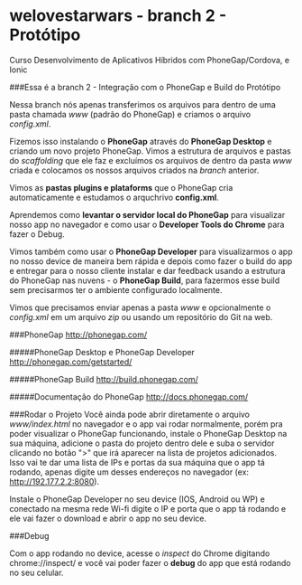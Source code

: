 # welovestarwars - branch 2 - Protótipo
Curso Desenvolvimento de Aplicativos Híbridos com PhoneGap/Cordova, e Ionic

###Essa é a branch 2 - Integração com o PhoneGap e Build do Protótipo

Nessa branch nós apenas transferimos os arquivos para dentro de uma pasta chamada _www_ (padrão do PhoneGap) e criamos o arquivo _config.xml_.

Fizemos isso instalando o **PhoneGap** através do **PhoneGap Desktop** e criando um novo projeto PhoneGap. Vimos a estrutura de arquivos e pastas do _scaffolding_ que ele faz e excluímos os arquivos de dentro da pasta _www_ criada e colocamos os nossos arquivos criados na _branch_ anterior.

Vimos as **pastas plugins e plataforms** que o PhoneGap cria automaticamente e estudamos o arquchrivo **config.xml**.

Aprendemos como **levantar o servidor local do PhoneGap** para visualizar nosso app no navegador e como usar o **Developer Tools do Chrome** para fazer o Debug.

Vimos também como usar o **PhoneGap Developer** para visualizarmos o app no nosso device de maneira bem rápida e depois como fazer o build do app e entregar para o nosso cliente instalar e dar feedback usando a estrutura do PhoneGap nas nuvens - o **PhoneGap Build**, para fazermos esse build sem precisarmos ter o ambiente configurado localmente.

Vimos que precisamos enviar apenas a pasta _www_ e opcionalmente o _config.xml_ em um arquivo _zip_ ou usando um repositório do Git na web.

###PhoneGap
http://phonegap.com/

#####PhoneGap Desktop e PhoneGap Developer
http://phonegap.com/getstarted/

#####PhoneGap Build
http://build.phonegap.com/

#####Documentação do PhoneGap
http://docs.phonegap.com/

###Rodar o Projeto
Você ainda pode abrir diretamente o arquivo _www/index.html_ no navegador e o app vai rodar normalmente, porém pra poder visualizar o PhoneGap funcionando, instale o PhoneGap Desktop na sua máquina, adicione o pasta do projeto dentro dele e suba o servidor clicando no botão ">" que irá aparecer na lista de projetos adicionados. Isso vai te dar uma lista de IPs e portas da sua máquina que o app tá rodando, apenas digite um desses endereços no navegador (ex: http://192.177.2.2:8080).

Instale o PhoneGap Developer no seu device (IOS, Android ou WP) e conectado na mesma rede Wi-fi digite o IP e porta que o app tá rodando e ele vai fazer o download e abrir o app no seu device.

###Debug

Com o app rodando no device, acesse o _inspect_ do Chrome digitando chrome://inspect/ e você vai poder fazer o **debug** do app que está rodando no seu celular.

